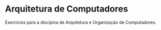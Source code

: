 # Arquitetura de Computadores
 Exercícios para a discipina de Arquitetura e Organização de Computadores.
